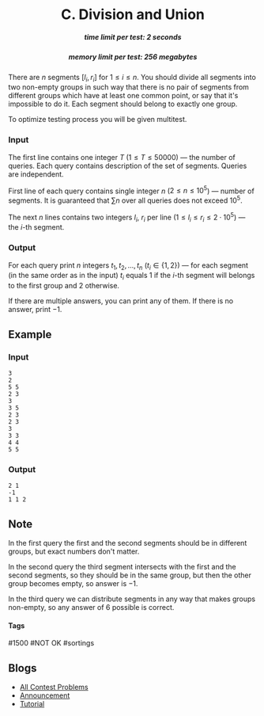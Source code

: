 <h1 style='text-align: center;'> C. Division and Union</h1>

<h5 style='text-align: center;'>time limit per test: 2 seconds</h5>
<h5 style='text-align: center;'>memory limit per test: 256 megabytes</h5>

There are $n$ segments $[l_i, r_i]$ for $1 \le i \le n$. You should divide all segments into two non-empty groups in such way that there is no pair of segments from different groups which have at least one common point, or say that it's impossible to do it. Each segment should belong to exactly one group.

To optimize testing process you will be given multitest.

### Input

The first line contains one integer $T$ ($1 \le T \le 50000$) — the number of queries. Each query contains description of the set of segments. Queries are independent.

First line of each query contains single integer $n$ ($2 \le n \le 10^5$) — number of segments. It is guaranteed that $\sum{n}$ over all queries does not exceed $10^5$.

The next $n$ lines contains two integers $l_i$, $r_i$ per line ($1 \le l_i \le r_i \le 2 \cdot 10^5$) — the $i$-th segment.

### Output

For each query print $n$ integers $t_1, t_2, \dots, t_n$ ($t_i \in \{1, 2\}$) — for each segment (in the same order as in the input) $t_i$ equals $1$ if the $i$-th segment will belongs to the first group and $2$ otherwise.

If there are multiple answers, you can print any of them. If there is no answer, print $-1$.

## Example

### Input


```text
3
2
5 5
2 3
3
3 5
2 3
2 3
3
3 3
4 4
5 5
```
### Output


```text
2 1 
-1
1 1 2 
```
## Note

In the first query the first and the second segments should be in different groups, but exact numbers don't matter.

In the second query the third segment intersects with the first and the second segments, so they should be in the same group, but then the other group becomes empty, so answer is $-1$.

In the third query we can distribute segments in any way that makes groups non-empty, so any answer of $6$ possible is correct.



#### Tags 

#1500 #NOT OK #sortings 

## Blogs
- [All Contest Problems](../Educational_Codeforces_Round_58_(Rated_for_Div._2).md)
- [Announcement](../blogs/Announcement.md)
- [Tutorial](../blogs/Tutorial.md)
